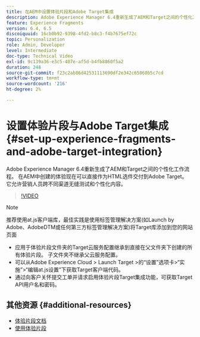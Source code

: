 ```yaml
---
title: 在AEM中设置体验片段和Adobe Target集成
description: Adobe Experience Manager 6.4重新生成了AEM和Target之间的个性化工作流程。 在AEM中创建的体验现在可以直接作为HTML选件交付到Adobe Target。 它允许营销人员跨不同渠道无缝测试和个性化内容。
feature: Experience Fragments
version: 6.4, 6.5
discoiquuid: 16cb0b92-9398-4fd2-b8c3-f4b7675ef72c
topic: Personalization
role: Admin, Developer
level: Intermediate
doc-type: Technical Video
exl-id: 9c139a36-e3c5-407e-af5d-b4fb8860f5a2
duration: 248
source-git-commit: f23c2ab86d42531113690df2e342c65060b5c7cd
workflow-type: tm+mt
source-wordcount: '216'
ht-degree: 2%

---
```


# 设置体验片段与Adobe Target集成{#set-up-experience-fragments-and-adobe-target-integration}

Adobe Experience Manager 6.4重新生成了AEM和Target之间的个性化工作流程。 在AEM中创建的体验现在可以直接作为HTML选件交付到Adobe Target。 它允许营销人员跨不同渠道无缝测试和个性化内容。

>[!VIDEO](https://video.tv.adobe.com/v/22380?quality=12&learn=on)

>[!NOTE]
>
>推荐使用at.js客户端库，最佳实践是使用标签管理解决方案(如Launch by Adobe、AdobeDTM或任何第三方标签管理解决方案)将Target库添加到您的网站页面

* 应用于体验片段文件夹的Target云服务配置继承到直接在父文件夹下创建的所有体验片段。 子文件夹不继承父云服务配置。
* 可以从Adobe Experience Cloud > Launch Target >的“设置”选项卡>“实施”>“编辑at.js设置”下获取Target客户端代码。
* 通过向客户关怀提交工单并请求启用体验片段Target集成功能，可获取Target API用户名和密码。

## 其他资源 {#additional-resources}

* [体验片段文档](https://helpx.adobe.com/experience-manager/6-5/sites/authoring/using/experience-fragments.html)
* [使用体验片段](/help/sites/experience-fragments/experience-fragments-feature-video-use.md)
